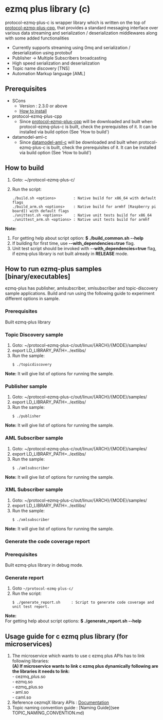 # ezmq plus library (c)

protocol-ezmq-plus-c is wrapper library which is written on the top of [protocol-ezmq-plus-cpp](https://github.com/mgjeong/protocol-ezmq-plus-cpp), that provides a standard messaging interface over various data streaming and serialization / deserialization middlewares along with some added functionalities</br>
  - Currently supports streaming using 0mq and serialization / deserialization using protobuf
  - Publisher -> Multiple Subscribers broadcasting
  - High speed serialization and deserialization
  - Topic name discovery [TNS]
  - Automation Markup language [AML]


## Prerequisites ##
- SCons
  - Version : 2.3.0 or above
  - [How to install](http://scons.org/doc/2.3.0/HTML/scons-user/c95.html)
- protocol-ezmq-plus-cpp
  - Since [protocol-ezmq-plus-cpp](https://github.com/mgjeong/protocol-ezmq-plus-cpp) will be downloaded and built when protocol-ezmq-plus-c is built, check the prerequisites of it. It can be installed via build option (See 'How to build')  
- datamodel-aml-c
  - Since [datamodel-aml-c](https://github.com/edgexfoundry-holding/datamodel-aml-c) will be downloaded and built when protocol-ezmq-plus-c is built, check the prerequisites of it. It can be installed via build option (See 'How to build')  

## How to build ##
1. Goto: ~/protocol-ezmq-plus-c/
2. Run the script:

   ```
   ./build.sh <options>        : Native build for x86_64 with default flags
   ./build_arm.sh <options>    : Native build for armhf [Raspberry pi board]) with default flags
   ./unittest.sh <options>     : Native unit tests build for x86_64
   ./unittest_arm.sh <options> : Native unit tests build for armhf
   ```

**Note:** </br>
1. For getting help about script option: **$ ./build_common.sh --help** </br>
2. If building for first time, use **--with_dependencies=true** flag.</br>
3. Unit test script should be invoked with **--with_dependencies=true** flag, if ezmq-plus library is not built already in **RELEASE** mode.

## How to run ezmq-plus samples [binary/executables] ##
ezmq-plus has publisher, amlsubscriber, xmlsubscriber and topic-discovery sample applications. Build and run using the following guide to experiment different options in sample.

### Prerequisites ###
 Built ezmq-plus library

### Topic Discovery sample ###
1. Goto: ~/protocol-ezmq-plus-c/out/linux/{ARCH}/{MODE}/samples/
2. export LD_LIBRARY_PATH=../extlibs/
3. Run the sample:
    ```
    $ ./topicdiscovery
    ```
**Note:** It will give list of options for running the sample. 

### Publisher sample ###
1. Goto: ~/protocol-ezmq-plus-c/out/linux/{ARCH}/{MODE}/samples/
2. export LD_LIBRARY_PATH=../extlibs/
3. Run the sample:
    ```
    $ ./publisher
    ```
**Note:** It will give list of options for running the sample. 

### AML Subscriber sample ###
1. Goto: ~/protocol-ezmq-plus-c/out/linux/{ARCH}/{MODE}/samples/
2. export LD_LIBRARY_PATH=../extlibs/
3. Run the sample:
    ```
    $ ./amlsubscriber
    ```
**Note:** It will give list of options for running the sample.  

### XML Subscriber sample ###
1. Goto: ~/protocol-ezmq-plus-c/out/linux/{ARCH}/{MODE}/samples/
2. export LD_LIBRARY_PATH=../extlibs/
3. Run the sample:
    ```
    $ ./xmlsubscriber
    ```
**Note:** It will give list of options for running the sample. 

### Generate the code coverage report

### Prerequisites ###
 Built ezmq-plus library in debug mode.

### Generate report ###
1. Goto `~/protocol-ezmq-plus-c/` </br>
2. Run the script:
   ```
   $ ./generate_report.sh     : Script to generate code coverage and unit test report.
   ```
**Note:** </br>
For getting help about script options: **$ ./generate_report.sh --help** </br>

## Usage guide for c ezmq plus library (for microservices)

1. The microservice which wants to use c ezmq plus APIs has to link following libraries:</br>
   **(A) If microservice wants to link c ezmq plus dynamically following are the libraries it needs to link:**</br>
        - cezmq_plus.so</br>
        - ezmq.so</br>
        - ezmq_plus.so </br>
        - aml.so</br>
        - caml.so </br>
2. Reference cezmqX library APIs : [Documentation](docs/doxygen/docs/html/index.html)
3. Topic naming convention guide : [Naming Guide](see TOPIC_NAMING_CONVENTION.md)
